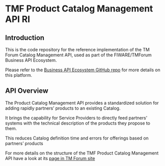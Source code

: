 # TMF Product Catalog Management API RI

## Introduction

This is the code repository for the reference implementation of the TM Forum Catalog Management API, used as part of
the FIWARE/TMForum Business API Ecosystem.

Please refer to the [Business API Ecosystem GitHub repo](https://github.com/FIWARE-TMForum/Business-API-Ecosystem) for more
details on this platform.

## API Overview

The Product Catalog Management API provides a standardized solution for adding rapidly partners’ products to an
existing Catalog.

It brings the capability for Service Providers to directly feed partners’ systems with the technical
description of the products they propose to them.

This reduces Catalog definition time and errors for offerings based on partners’ products

For more details on the structure of the TMF Product Catalog Management API have a look at its [page in TM Forum site](https://www.tmforum.org/resources/standard/tmf620-product-catalog-management-api-rest-specification-r14-5-0/)
